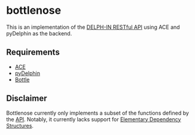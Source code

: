 # bottlenose

This is an implementation of the
[DELPH-IN RESTful API](http://moin.delph-in.net/ErgApi)
using ACE and pyDelphin as the backend.

## Requirements

- [ACE](http://sweaglesw.org/linguistics/ace/)
- [pyDelphin](https://github.com/delph-in/pydelphin)
- [Bottle](http://bottlepy.org)

## Disclaimer

Bottlenose currently only implements a subset of the functions defined
by the [API](http://moin.delph-in.net/ErgApi).
Notably, it currently lacks support for
[Elementary Dependency Structures](http://moin.delph-in.net/EdsTop).

